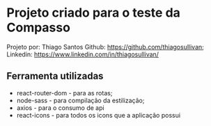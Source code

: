 # Projeto criado para o teste da Compasso

Projeto por: Thiago Santos
Github: https://github.com/thiagosullivan;
Linkedin: https://www.linkedin.com/in/thiagosullivan/

## Ferramenta utilizadas

* react-router-dom - para as rotas;
* node-sass - para compilação da estilização;
* axios - para o consumo de api
* react-icons - para todos os icons que a aplicação possui